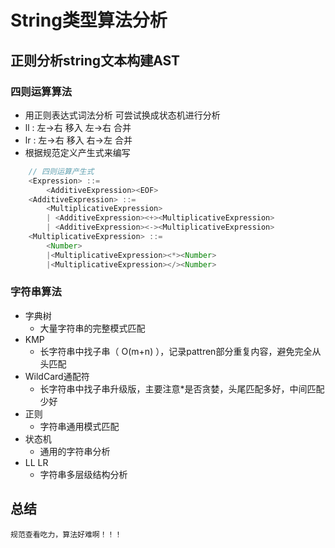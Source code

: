 # String类型算法分析

## 正则分析string文本构建AST

### 四则运算算法

* 用正则表达式词法分析   可尝试换成状态机进行分析
* ll :  左->右 移入 左->右 合并
* lr :  左->右 移入 右->左 合并
* 根据规范定义产生式来编写

```js
    // 四则运算产生式
    <Expression> ::=
        <AdditiveExpression><EOF>
    <AdditiveExpression> ::=
        <MultiplicativeExpression>
        | <AdditiveExpression><+><MultiplicativeExpression>
        | <AdditiveExpression><-><MultiplicativeExpression>
    <MultiplicativeExpression> ::=
        <Number>
        |<MultiplicativeExpression><*><Number>
        |<MultiplicativeExpression></><Number>
```

### 字符串算法

* 字典树
   - 大量字符串的完整模式匹配
* KMP
   - 长字符串中找子串（ O(m+n) ），记录pattren部分重复内容，避免完全从头匹配
* WildCard通配符
   - 长字符串中找子串升级版，主要注意*是否贪婪，头尾匹配多好，中间匹配少好
* 正则
   - 字符串通用模式匹配
* 状态机
   - 通用的字符串分析
* LL LR
   - 字符串多层级结构分析

## 总结

    规范查看吃力，算法好难啊！！！
